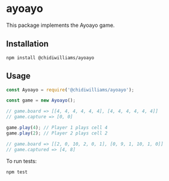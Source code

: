 # ayoayo

This package implements the Ayoayo game.

## Installation

```shellscript
npm install @chidiwilliams/ayoayo
```

## Usage

```js
const Ayoayo = require('@chidiwilliams/ayoayo');

const game = new Ayoayo();

// game.board => [[4, 4, 4, 4, 4, 4], [4, 4, 4, 4, 4, 4]]
// game.capture => [0, 0]

game.play(4); // Player 1 plays cell 4
game.play(2); // Player 2 plays cell 2

// game.board => [[2, 0, 10, 2, 0, 1], [0, 9, 1, 10, 1, 0]]
// game.captured => [4, 8]
```

To run tests:

```js
npm test
```

